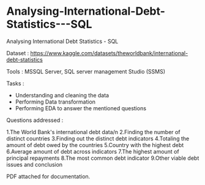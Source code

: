 # Analysing-International-Debt-Statistics---SQL
Analysing International Debt Statistics - SQL

Dataset : https://www.kaggle.com/datasets/theworldbank/international-debt-statistics

Tools : MSSQL Server, SQL server management Studio (SSMS)

Tasks :
- Understanding and cleaning the data
- Performing Data transformation
- Performing EDA to answer the mentioned questions


Questions addressed :

1.The World Bank's international debt data/n
2.Finding the number of distinct countries
3.Finding out the distinct debt indicators
4.Totaling the amount of debt owed by the countries
5.Country with the highest debt
6.Average amount of debt across indicators
7.The highest amount of principal repayments
8.The most common debt indicator
9.Other viable debt issues and conclusion


PDF attached for documentation.
